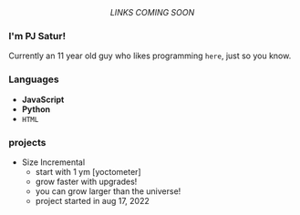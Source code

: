 <div align="center"><i>LINKS COMING SOON</i></div>

### I'm PJ Satur!
Currently an 11 year old guy who likes programming `here`, just so you know.

### Languages
- **JavaScript**
- **Python**
- `HTML`

### projects
- Size Incremental
  - start with 1 ym [yoctometer]
  - grow faster with upgrades!
  - you can grow larger than the universe!
  - project started in aug 17, 2022
